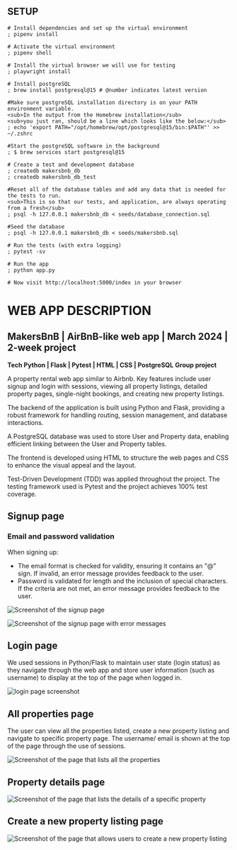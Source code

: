 ## SETUP

```shell
# Install dependencies and set up the virtual environment
; pipenv install

# Activate the virtual environment
; pipenv shell

# Install the virtual browser we will use for testing
; playwright install

# Install postgreSQL
; brew install postgresql@15 # @number indicates latest version

#Make sure postgreSQL installation directory is on your PATH environment variable. 
<sub>In the output from the Homebrew installation</sub>
<sub>you just ran, should be a line which looks like the below:</sub>
; echo 'export PATH="/opt/homebrew/opt/postgresql@15/bin:$PATH"' >> ~/.zshrc

#Start the postgreSQL software in the background
; $ brew services start postgresql@15

# Create a test and development database
; createdb makersbnb_db
; createdb makersbnb_db_test

#Reset all of the database tables and add any data that is needed for the tests to run.
<sub>This is so that our tests, and application, are always operating from a fresh</sub>
; psql -h 127.0.0.1 makersbnb_db < seeds/database_connection.sql

#Seed the database
; psql -h 127.0.0.1 makersbnb_db < seeds/makersbnb.sql  

# Run the tests (with extra logging)
; pytest -sv

# Run the app
; python app.py

# Now visit http://localhost:5000/index in your browser
```

# WEB APP DESCRIPTION

## MakersBnB | AirBnB-like web app | March 2024 | 2-week project
**Tech Python | Flask | Pytest | HTML | CSS | PostgreSQL**
**Group project**

A property rental web app similar to Airbnb. Key features include user signup and login with sessions, viewing all property listings, detailed property pages, single-night bookings, and creating new property listings. 

The backend of the application is built using Python and Flask, providing a robust framework for handling routing, session management, and database interactions.

A PostgreSQL database was used to store User and Property data, enabling efficient linking between the User and Property tables.

The frontend is developed using HTML to structure the web pages and CSS to enhance the visual appeal and the layout.

Test-Driven Development (TDD) was applied throughout the project. The testing framework used is Pytest and the project achieves 100% test coverage. 

## Signup page

### Email and password validation
When signing up:
- The email format is checked for validity, ensuring it contains an "@" sign. If invalid, an error message provides feedback to the user.
- Password is validated for length and the inclusion of special characters. If the criteria are not met, an error message provides feedback to the user.

![Screenshot of the signup page](signup_page_screenshot.png)

![Screenshot of the signup page with error messages](signup_error_messages-1.png)

## Login page

We used sessions in Python/Flask to maintain user state (login status) as they navigate through the web app and store user information (such as username) to display at the top of the page when logged in.

![login page screenshot](login_page_screenshot.png)

## All properties page

The user can view all the properties listed, create a new property listing and navigate to specific property page.
The username/ email is shown at the top of the page through the use of sessions.

![Screenshot of the page that lists all the properties](property_listings_screenshot.png)

## Property details page 

![Screenshot of the page that lists the details of a specific property](property_details_screenshot.png)

## Create a new property listing page

![Screenshot of the page that allows users to create a new property listing](create_new_property_listing_page_screenshot.png)






